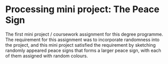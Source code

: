 # Processing mini project: The Peace Sign
The first mini project / coursework assignment for this degree programme. The requirement for this assignment was to incorporate randomness into the project,
and this mini project satisfied the requirement by sketching randomly appeared peace signs that forms a larger peace sign, with each of them assigned with random colours.
